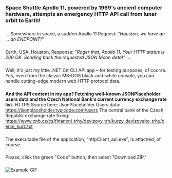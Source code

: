 ### Space Shuttle Apollo 11, powered by 1969's ancient computer hardware, attempts an emergency HTTP API call from lunar orbit to Earth!
###
...
Somewhere in space, a sudden Apollo 11 Request:
 _"Houston, we have an ... an ENDPOINT!"_ 
###
Earth, USA, Houston,  Response: 
_"Roger that, Apollo 11. Your HTTP status is 200 OK. Sending back the requested JSON Moon data!"_
...
###
Well, it's just my little .NET C# CLI API app – for testing purposes, of course.
Yes, even from the classic MS-DOS black-and-white console, you can handle cutting-edge modern web HTTP protocol data.
###
**And the API content in my app? Fetching well-known JSONPlaceholder users data and the Czech National Bank's current currency exchange rate list.**
HTTPS Source here:
JsonPlaceholder Users data: 
https://jsonplaceholder.typicode.com/users
The central bank of the Czech Republik exchange rate fixing:
https://www.cnb.cz/cs/financni_trhy/devizovy_trh/kurzy_devizoveho_trhu/denni_kurz.txt
###
The executable file of the application, "httpClient_api.exe", is attached, of course.
 ###
Please, click the green "Code" button, then select "Download ZIP."

###
![Example GIF](animation.gif)


